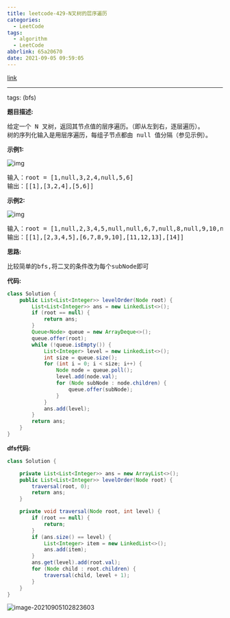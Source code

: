 ```yaml
---
title: leetcode-429-N叉树的层序遍历
categories:
  - LeetCode
tags:
  - algorithm
  - LeetCode
abbrlink: 65a20670
date: 2021-09-05 09:59:05
---
```


[link](https://leetcode-cn.com/problems/n-ary-tree-level-order-traversal/)

<hr/>

tags: (bfs)

**题目描述:**

<pre>
给定一个 N 叉树，返回其节点值的层序遍历。（即从左到右，逐层遍历）。
树的序列化输入是用层序遍历，每组子节点都由 null 值分隔（参见示例）。
</pre>

**示例1:**

![img](https://gitee.com/cao_ziqiang/img/raw/master/20210905100004.png)

<pre>
输入：root = [1,null,3,2,4,null,5,6]
输出：[[1],[3,2,4],[5,6]]
</pre>

**示例2:**

![img](https://gitee.com/cao_ziqiang/img/raw/master/20210905100032.png)

<pre>
输入：root = [1,null,2,3,4,5,null,null,6,7,null,8,null,9,10,null,null,11,null,12,null,13,null,null,14]
输出：[[1],[2,3,4,5],[6,7,8,9,10],[11,12,13],[14]]
</pre>

**思路:**

<pre>
比较简单的bfs,将二叉的条件改为每个subNode即可
</pre>

**代码:**

```java
class Solution {
    public List<List<Integer>> levelOrder(Node root) {
        List<List<Integer>> ans = new LinkedList<>();
        if (root == null) {
            return ans;
        }
        Queue<Node> queue = new ArrayDeque<>();
        queue.offer(root);
        while (!queue.isEmpty()) {
            List<Integer> level = new LinkedList<>();
            int size = queue.size();
            for (int i = 0; i < size; i++) {
                Node node = queue.poll();
                level.add(node.val);
                for (Node subNode : node.children) {
                    queue.offer(subNode);
                }
            }
            ans.add(level);
        }
        return ans;
    }
}
```

**dfs代码:**

```java
class Solution {

    private List<List<Integer>> ans = new ArrayList<>();
    public List<List<Integer>> levelOrder(Node root) {
        traversal(root, 0);
        return ans;
    }

    private void traversal(Node root, int level) {
        if (root == null) {
            return;
        }
        if (ans.size() == level) {
            List<Integer> item = new LinkedList<>();
            ans.add(item);
        }
        ans.get(level).add(root.val);
        for (Node child : root.children) {
            traversal(child, level + 1);
        }
    }
}
```

![image-20210905102823603](https://gitee.com/cao_ziqiang/img/raw/master/20210905102823.png)


